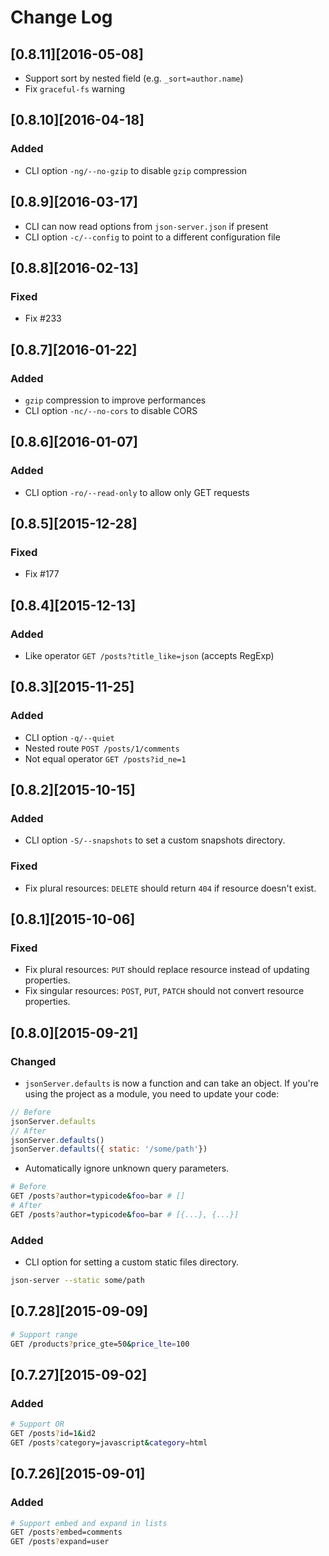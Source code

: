 # Change Log

## [0.8.11][2016-05-08]

* Support sort by nested field (e.g. `_sort=author.name`)
* Fix `graceful-fs` warning

## [0.8.10][2016-04-18]

### Added

* CLI option `-ng/--no-gzip` to disable `gzip` compression

## [0.8.9][2016-03-17]

* CLI can now read options from `json-server.json` if present
* CLI option `-c/--config` to point to a different configuration file

## [0.8.8][2016-02-13]

### Fixed

* Fix #233

## [0.8.7][2016-01-22]

### Added

* `gzip` compression to improve performances
* CLI option `-nc/--no-cors` to disable CORS

## [0.8.6][2016-01-07]

### Added

* CLI option `-ro/--read-only` to allow only GET requests

## [0.8.5][2015-12-28]

### Fixed

* Fix #177

## [0.8.4][2015-12-13]

### Added

* Like operator `GET /posts?title_like=json` (accepts RegExp)

## [0.8.3][2015-11-25]

### Added

* CLI option `-q/--quiet`
* Nested route `POST /posts/1/comments`
* Not equal operator `GET /posts?id_ne=1`

## [0.8.2][2015-10-15]

### Added

* CLI option `-S/--snapshots` to set a custom snapshots directory.

### Fixed

* Fix plural resources: `DELETE` should return `404` if resource doesn't exist.

## [0.8.1][2015-10-06]

### Fixed

* Fix plural resources: `PUT` should replace resource instead of updating properties.
* Fix singular resources: `POST`, `PUT`, `PATCH` should not convert resource properties.

## [0.8.0][2015-09-21]

### Changed

* `jsonServer.defaults` is now a function and can take an object.
If you're using the project as a module, you need to update your code:

```js
// Before
jsonServer.defaults
// After
jsonServer.defaults()
jsonServer.defaults({ static: '/some/path'})
```

* Automatically ignore unknown query parameters.

```bash
# Before
GET /posts?author=typicode&foo=bar # []
# After
GET /posts?author=typicode&foo=bar # [{...}, {...}]
```

### Added

* CLI option for setting a custom static files directory.

```bash
json-server --static some/path
```

## [0.7.28][2015-09-09]

```bash
# Support range
GET /products?price_gte=50&price_lte=100
```

## [0.7.27][2015-09-02]

### Added

```bash
# Support OR
GET /posts?id=1&id2
GET /posts?category=javascript&category=html
```

## [0.7.26][2015-09-01]

### Added

```bash
# Support embed and expand in lists
GET /posts?embed=comments
GET /posts?expand=user
```
